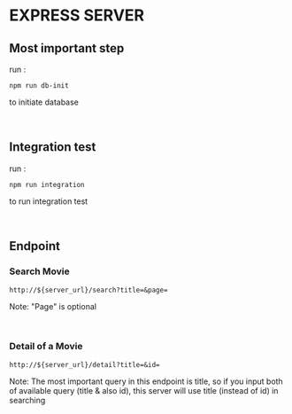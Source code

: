 # EXPRESS SERVER

## Most important step
run :
```
npm run db-init
```
to initiate database

<br>

## Integration test
run :
```
npm run integration
```
to run integration test

<br>

## Endpoint

### Search Movie
```
http://${server_url}/search?title=&page=
```
Note: "Page" is optional

<br>

### Detail of a Movie
```
http://${server_url}/detail?title=&id=
```
Note: The most important query in this endpoint is title, so if you input both of available query (title & also id), this server will use title (instead of id) in searching
